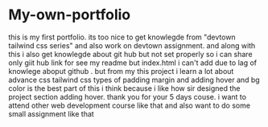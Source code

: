 # My-own-portfolio
this is my first portfolio. its too nice to get knowlegde from "devtown tailwind css series" and also work on devtown assignment. and along with this i also get knowlegde about git hub but not set properly so i can share only giit hub link for see my readme but index.html i can't add due to lag of knowlege aboput github . but from my this project i learn a lot about advance css tailwind css types of padding margin and adding hover and bg color is the best part of this i think because i like how sir designed the project section adding hover. thank you for your 5 days couse. i want to attend other web development course like that and also want to do some small assignment like that
